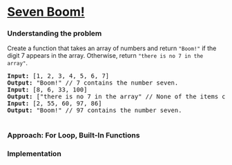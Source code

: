 # [Seven Boom!](https://edabit.com/challenge/6R6gReGTGwzpwuffD)

### Understanding the problem

Create a function that takes an array of numbers and return `"Boom!"` if the digit 7 appears in the array. Otherwise, return `"there is no 7 in the array"`.

<pre>
<b>Input:</b> [1, 2, 3, 4, 5, 6, 7]
<b>Output:</b> "Boom!" // 7 contains the number seven.
<b>Input:</b> [8, 6, 33, 100]
<b>Output:</b> ["there is no 7 in the array" // None of the items contain 7 within them.
<b>Input:</b> [2, 55, 60, 97, 86]
<b>Output:</b> "Boom!" // 97 contains the number seven.
</pre>

#
### Approach: For Loop, Built-In Functions

### Implementation
```js

```

